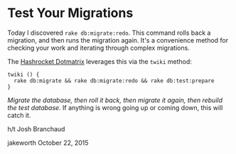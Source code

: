 # Test Your Migrations

Today I discovered `rake db:migrate:redo`. This command rolls back a migration, and then runs the migration again. It's a convenience method for checking your work and iterating through complex migrations.

The [Hashrocket Dotmatrix](https://github.com/hashrocket/dotmatrix) leverages this via the `twiki` method:

```
twiki () {
  rake db:migrate && rake db:migrate:redo && rake db:test:prepare
}
```

*Migrate the database, then roll it back, then migrate it again, then rebuild the test database.* If anything is wrong going up or coming down, this will catch it.

h/t Josh Branchaud

jakeworth
October 22, 2015
